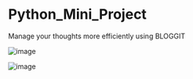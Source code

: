 # Python_Mini_Project

Manage your thoughts more efficiently using BLOGGIT

![image](https://user-images.githubusercontent.com/48467821/103133814-90b83580-46d2-11eb-86a4-657c9ff97672.png)

![image](https://user-images.githubusercontent.com/48467821/103133826-afb6c780-46d2-11eb-8123-5bc07509e4f4.png)

